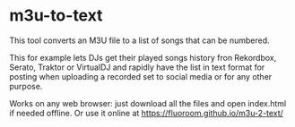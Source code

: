 # m3u-to-text
This tool converts an M3U file to a list of songs that can be numbered.

This for example lets DJs get their played songs history fron Rekordbox, Serato, Traktor or VirtualDJ and rapidly have the list in text format for posting when uploading a recorded set to social media or for any other purpose.

Works on any web browser: just download all the files and open index.html if needed offline.
Or use it online at https://fluoroom.github.io/m3u-2-text/
